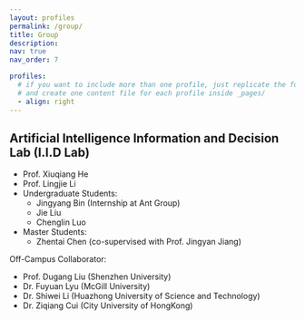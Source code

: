 ```yaml
---
layout: profiles
permalink: /group/
title: Group
description:
nav: true
nav_order: 7

profiles:
  # if you want to include more than one profile, just replicate the following block
  # and create one content file for each profile inside _pages/
  - align: right
---
```


## Artificial Intelligence Information and Decision Lab (I.I.D Lab)
- Prof. Xiuqiang He
- Prof. Lingjie Li
- Undergraduate Students:
    - Jingyang Bin (Internship at Ant Group)
    - Jie Liu
    - Chenglin Luo
- Master Students:
    - Zhentai Chen (co-supervised with Prof. Jingyan Jiang)

Off-Campus Collaborator:

- Prof. Dugang Liu (Shenzhen University)
- Dr. Fuyuan Lyu (McGill University)
- Dr. Shiwei Li (Huazhong University of Science and Technology)
- Dr. Ziqiang Cui (City University of HongKong)
